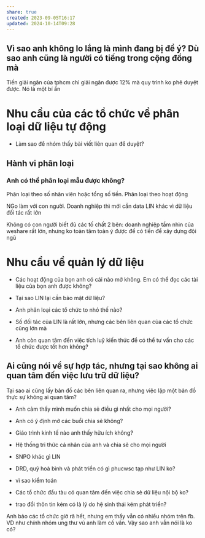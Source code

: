 ```yaml
---
share: true
created: 2023-09-05T16:17
updated: 2024-10-14T09:28
---
```

## Vì sao anh không lo lắng là mình đang bị để ý? Dù sao anh cũng là người có tiếng trong cộng đồng mà
Tiền giải ngân của tphcm chỉ giải ngân được 12% mà quy trình ko phê duyệt được. Nó là một bí ẩn

# Nhu cầu của các tổ chức về phân loại dữ liệu tự động
- Làm sao để nhóm thấy bài viết liên quan để duyệt? 

## Hành vi phân loại
### Anh có thể phân loại mẫu được không?
Phân loại theo số nhân viên hoặc tổng số tiền.
Phân loại theo hoạt động 

NGo làm với con người. Doanh nghiệp thì mới cần data
LIN khác vì dữ liệu đối tác rất lớn

Không có con người biết đủ các tố chất 2 bên: doanh nghiệp
tầm nhìn của weshare rất lớn, nhưng ko toàn tâm toàn ý được để có tiền để xây dựng đội ngũ

# Nhu cầu về quản lý dữ liệu
- Các hoạt động của bọn anh có cái nào mở không. Em có thể đọc các tài liệu của bọn anh được không?
- Tại sao LIN lại cần bảo mật dữ liệu? 
- Anh phân loại các tổ chức to nhỏ thế nào? 
- Số đối tác của LIN là rất lớn, nhưng các bên liên quan của các tổ chức cũng lớn mà

- Anh còn quan tâm đến việc tích luỹ kiến thức để có thể tư vấn cho các tổ chức được tốt hơn không?
## Ai cũng nói về sự hợp tác, nhưng tại sao không ai quan tâm đến việc lưu trữ dữ liệu?
Tại sao ai cũng lấy bản đồ các bên liên quan ra, nhưng việc lập một bản đồ thực sự không ai quan tâm?



- Anh cảm thấy mình muốn chia sẻ điều gì nhất cho mọi người? 
- Anh có ý định mở các buổi chia sẻ không?
- Giáo trình kinh tế nào anh thấy hữu ích không?
- Hệ thống tri thức cá nhân của anh và chia sẻ cho mọi người

- SNPO khác gì LIN
- DRD, quỹ hoà bình và phát triển có gì phucwsc tạp như LIN ko?
- vì  sao kiểm toán 
- Các tổ chức đầu tàu có quan tâm đến việc chia sẻ dữ liệu nội bộ ko?
- trao đổi thôn tin kém có là lý do hệ sinh thái kém phát triển?

Anh bảo các tổ chức giờ rã hết, nhưng em thấy vẫn có nhiều nhóm trên fb. VD như chính nhóm ung thư vú anh làm cố vấn. Vậy sao anh vẫn nói là ko có?